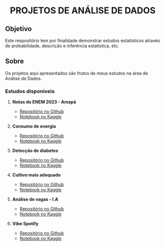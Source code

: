 <h1 align="center"><strong>PROJETOS DE ANÁLISE DE DADOS</strong></h1>

## Objetivo
Este respositório tem por finalidade demonstrar estudos estatísticos através de probabilidade, descrição e inferência estatística, etc.

## Sobre
Os projetos aqui apresentados são frutos de meus estudos na área de Análise de Dados.

### Estudos disponíveis
1. **Notas do ENEM 2023 - Amapá**
   - [Repositório no Github](https://github.com/pyrataria/data_analytics/blob/main/notas_enem_ap2023/notebook/nota_final_enem2023.ipynb)
   - [Notebook no Kaggle](https://www.kaggle.com/code/adelinoalmeida/notas-enem-ap2023)

2. **Consumo de energia**
   - [Repositório no Github](https://github.com/pyrataria/data_analytics/blob/main/energy_consumption/energy_consumption.ipynb)
   - [Notebook no Kaggle](https://www.kaggle.com/code/adelinoalmeida/energyConsumption)

3. **Detecção de diabetes**
   - [Repositório no Github](https://github.com/pyrataria/data_analytics/blob/main/diabetes/diabetes.ipynb)
   - [Notebook no Kaggle](https://www.kaggle.com/code/adelinoalmeida/diabetes)

4. **Cultivo mais adequado**
   - [Repositório no Github](https://github.com/pyrataria/data_analytics/blob/main/crop_recommendation/crop_recommendation.ipynb)
   - [Notebook no Kaggle](https://www.kaggle.com/code/adelinoalmeida/crop-recommendation)

5. **Análise de vagas - I.A**
   - [Repositório no Github](https://github.com/pyrataria/data_analytics/blob/main/ai_job/ai_job.ipynb)
   - [Notebook no Kaggle](https://www.kaggle.com/code/adelinoalmeida/ai-jobs)

6. **Vibe Spotify**
   - [Repositório no Github](https://github.com/pyrataria/data_analytics/blob/main/spotipy/spotipy.ipynb)
   - [Notebook no Kaggle](https://www.kaggle.com/code/adelinoalmeida/spotipy)